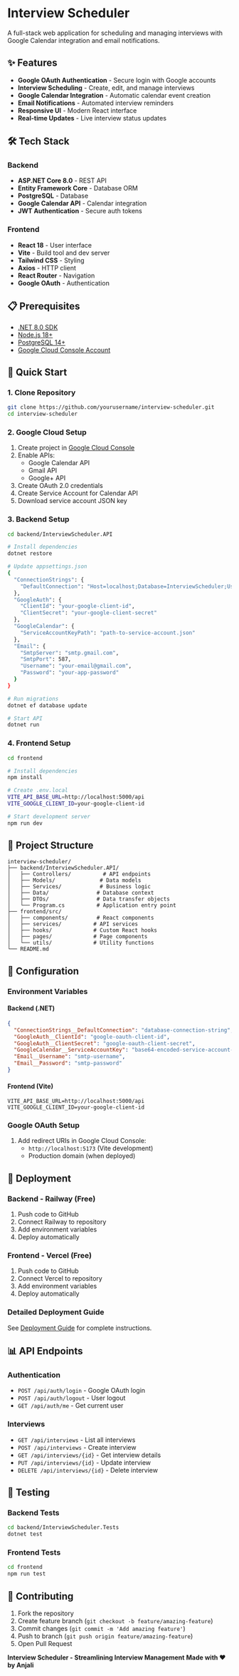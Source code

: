 # Interview Scheduler

A full-stack web application for scheduling and managing interviews with Google Calendar integration and email notifications.

## ✨ Features

- **Google OAuth Authentication** - Secure login with Google accounts
- **Interview Scheduling** - Create, edit, and manage interviews
- **Google Calendar Integration** - Automatic calendar event creation
- **Email Notifications** - Automated interview reminders
- **Responsive UI** - Modern React interface
- **Real-time Updates** - Live interview status updates

## 🛠️ Tech Stack

### Backend
- **ASP.NET Core 8.0** - REST API
- **Entity Framework Core** - Database ORM
- **PostgreSQL** - Database
- **Google Calendar API** - Calendar integration
- **JWT Authentication** - Secure auth tokens

### Frontend
- **React 18** - User interface
- **Vite** - Build tool and dev server
- **Tailwind CSS** - Styling
- **Axios** - HTTP client
- **React Router** - Navigation
- **Google OAuth** - Authentication

## 📋 Prerequisites

- [.NET 8.0 SDK](https://dotnet.microsoft.com/download/dotnet/8.0)
- [Node.js 18+](https://nodejs.org/)
- [PostgreSQL 14+](https://www.postgresql.org/download/)
- [Google Cloud Console Account](https://console.cloud.google.com/)

## 🚀 Quick Start

### 1. Clone Repository
```bash
git clone https://github.com/yourusername/interview-scheduler.git
cd interview-scheduler
```

### 2. Google Cloud Setup
1. Create project in [Google Cloud Console](https://console.cloud.google.com/)
2. Enable APIs:
   - Google Calendar API
   - Gmail API
   - Google+ API
3. Create OAuth 2.0 credentials
4. Create Service Account for Calendar API
5. Download service account JSON key

### 3. Backend Setup
```bash
cd backend/InterviewScheduler.API

# Install dependencies
dotnet restore

# Update appsettings.json
{
  "ConnectionStrings": {
    "DefaultConnection": "Host=localhost;Database=InterviewScheduler;Username=postgres;Password=yourpassword"
  },
  "GoogleAuth": {
    "ClientId": "your-google-client-id",
    "ClientSecret": "your-google-client-secret"
  },
  "GoogleCalendar": {
    "ServiceAccountKeyPath": "path-to-service-account.json"
  },
  "Email": {
    "SmtpServer": "smtp.gmail.com",
    "SmtpPort": 587,
    "Username": "your-email@gmail.com",
    "Password": "your-app-password"
  }
}

# Run migrations
dotnet ef database update

# Start API
dotnet run
```

### 4. Frontend Setup
```bash
cd frontend

# Install dependencies
npm install

# Create .env.local
VITE_API_BASE_URL=http://localhost:5000/api
VITE_GOOGLE_CLIENT_ID=your-google-client-id

# Start development server
npm run dev
```

## 📁 Project Structure

```
interview-scheduler/
├── backend/InterviewScheduler.API/
│   ├── Controllers/          # API endpoints
│   ├── Models/              # Data models
│   ├── Services/            # Business logic
│   ├── Data/               # Database context
│   ├── DTOs/               # Data transfer objects
│   └── Program.cs          # Application entry point
├── frontend/src/
│   ├── components/         # React components
│   ├── services/          # API services
│   ├── hooks/             # Custom React hooks
│   ├── pages/             # Page components
│   └── utils/             # Utility functions
└── README.md
```

## 🔧 Configuration

### Environment Variables

#### Backend (.NET)
```json
{
  "ConnectionStrings__DefaultConnection": "database-connection-string",
  "GoogleAuth__ClientId": "google-oauth-client-id",
  "GoogleAuth__ClientSecret": "google-oauth-client-secret",
  "GoogleCalendar__ServiceAccountKey": "base64-encoded-service-account-json",
  "Email__Username": "smtp-username",
  "Email__Password": "smtp-password"
}
```

#### Frontend (Vite)
```env
VITE_API_BASE_URL=http://localhost:5000/api
VITE_GOOGLE_CLIENT_ID=your-google-client-id
```

### Google OAuth Setup
1. Add redirect URIs in Google Cloud Console:
   - `http://localhost:5173` (Vite development)
   - Production domain (when deployed)

## 🚀 Deployment

### Backend - Railway (Free)
1. Push code to GitHub
2. Connect Railway to repository
3. Add environment variables
4. Deploy automatically

### Frontend - Vercel (Free)
1. Push code to GitHub
2. Connect Vercel to repository
3. Add environment variables
4. Deploy automatically

### Detailed Deployment Guide
See [Deployment Guide](docs/DEPLOYMENT.md) for complete instructions.

## 📊 API Endpoints

### Authentication
- `POST /api/auth/login` - Google OAuth login
- `POST /api/auth/logout` - User logout
- `GET /api/auth/me` - Get current user

### Interviews
- `GET /api/interviews` - List all interviews
- `POST /api/interviews` - Create interview
- `GET /api/interviews/{id}` - Get interview details
- `PUT /api/interviews/{id}` - Update interview
- `DELETE /api/interviews/{id}` - Delete interview

## 🧪 Testing

### Backend Tests
```bash
cd backend/InterviewScheduler.Tests
dotnet test
```

### Frontend Tests
```bash
cd frontend
npm run test
```

## 🤝 Contributing

1. Fork the repository
2. Create feature branch (`git checkout -b feature/amazing-feature`)
3. Commit changes (`git commit -m 'Add amazing feature'`)
4. Push to branch (`git push origin feature/amazing-feature`)
5. Open Pull Request


**Interview Scheduler - Streamlining Interview Management**
**Made with ❤️ by Anjali**
